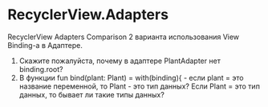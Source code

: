 # RecyclerView.Adapters
RecyclerView Adapters  Сomparison
 2 варианта использования View Binding-а в Адаптере. 
1. Скажите пожалуйста, почему в адаптере PlantAdapter нет binding.root? 
2. В функции fun bind(plant: Plant) = with(binding){ - если plant = это название переменной, то Plant - это тип данных? Если Plant = это тип данных, то бывает ли такие типы данных?
